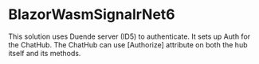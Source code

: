 # BlazorWasmSignalrNet6

This solution uses Duende server (ID5) to authenticate. It sets up Auth for the ChatHub. The ChatHub can use [Authorize] attribute on both the hub itself and its methods.
